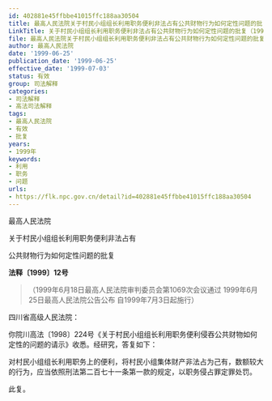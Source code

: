 ```yaml
---
id: 402881e45ffbbe41015ffc188aa30504
title: 最高人民法院关于村民小组组长利用职务便利非法占有公共财物行为如何定性问题的批复
LinkTitle: 关于村民小组组长利用职务便利非法占有公共财物行为如何定性问题的批复（1999）
file: 最高人民法院关于村民小组组长利用职务便利非法占有公共财物行为如何定性问题的批复_19990625_402881e45ffbbe41015ffc188aa30504.docx
author: 最高人民法院
date: '1999-06-25'
publication_date: '1999-06-25'
effective_date: '1999-07-03'
status: 有效
group: 司法解释
categories:
- 司法解释
- 高法司法解释
tags:
- 最高人民法院
- 有效
- 批复
years:
- 1999年
keywords:
- 利用
- 职务
- 问题
urls:
- https://flk.npc.gov.cn/detail?id=402881e45ffbbe41015ffc188aa30504
---
```


最高人民法院

关于村民小组组长利用职务便利非法占有

公共财物行为如何定性问题的批复

**法释〔1999〕12号**

> （1999年6月18日最高人民法院审判委员会第1069次会议通过 1999年6月25日最高人民法院公告公布 自1999年7月3日起施行）

四川省高级人民法院：

你院川高法〔1998〕224号《关于村民小组组长利用职务便利侵吞公共财物如何定性的问题的请示》收悉。经研究，答复如下：

对村民小组组长利用职务上的便利，将村民小组集体财产非法占为己有，数额较大的行为，应当依照刑法第二百七十一条第一款的规定，以职务侵占罪定罪处罚。

此复。
